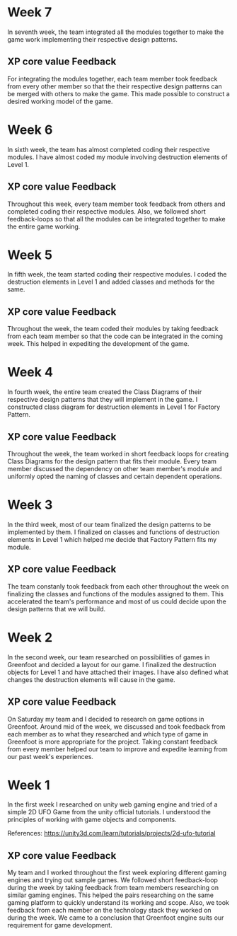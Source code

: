 # Week 7

In seventh week, the team integrated all the modules together to make the game work implementing their respective design patterns.

## XP core value Feedback

For integrating the modules together, each team member took feedback from every other member so that the their respective design patterns can be merged with others to make the game. This made possible to construct a desired working model of the game.

# Week 6

In sixth week, the team has almost completed coding their respective modules. I have almost coded my module involving destruction elements of Level 1.

## XP core value Feedback

Throughout this week, every team member took feedback from others and completed coding their respective modules. Also, we followed short feedback-loops so that all the modules can be integrated together to make the entire game working.

# Week 5

In fifth week, the team started coding their respective modules. I coded the destruction elements in Level 1 and added classes and methods for the same.

## XP core value Feedback

Throughout the week, the team coded their modules by taking feedback from each team member so that the code can be integrated in the coming week. This helped in expediting the development of the game. 

# Week 4

In fourth week, the entire team created the Class Diagrams of their respective design patterns that they will implement in the game. I constructed class diagram for destruction elements in Level 1 for Factory Pattern.

## XP core value Feedback

Throughout the week, the team worked in short feedback loops for creating Class Diagrams for the design pattern that fits their module. Every team member discussed the dependency on other team member's module and uniformly opted the naming of classes and certain dependent operations.

# Week 3

In the third week, most of our team finalized the design patterns to be implemented by them. I finalized on classes and functions of destruction elements in Level 1 which helped me decide that Factory Pattern fits my module.

## XP core value Feedback

The team constanly took feedback from each other throughout the week on finalizing the classes and functions of the modules assigned to them. This accelerated the team's performance and most of us could decide upon the design patterns that we will build.

# Week 2

In the second week, our team researched on possibilities of games in Greenfoot and decided a layout for our game. I finalized the destruction objects for Level 1 and have attached their images. I have also defined what changes the destruction elements will cause in the game.

## XP core value Feedback

On Saturday my team and I decided to research on game options in Greenfoot. Around mid of the week, we discussed and took feedback from each member as to what they researched and which type of game in Greenfoot is more appropriate for the project. Taking constant feedback from every member helped our team to improve and expedite learning from our past week's experiences.

# Week 1

In the first week I researched on unity web gaming engine and tried of a simple 2D UFO Game from the unity official 
tutorials. I understood the principles of working with game objects and components.

References: https://unity3d.com/learn/tutorials/projects/2d-ufo-tutorial


## XP core value Feedback
My team and I worked throughout the first week exploring different gaming engines and trying out sample games. We followed
short feedback-loop during the week by taking feedback from team members researching on similar gaming engines. This helped 
the pairs researching on the same gaming platform to quickly understand its working and scope. Also, we took feedback from 
each member on the technology stack they worked on during the week. We came to a conclusion that Greenfoot engine suits our 
requirement for game development.
